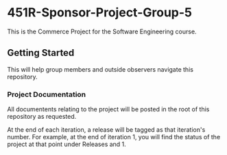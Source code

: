 # 451R-Sponsor-Project-Group-5
This is the Commerce Project for the Software Engineering course.

## Getting Started

This will help group members and outside observers navigate this repository. 

### Project Documentation

All documentents relating to the project will be posted in the root of this repository as requested.

At the end of each iteration, a release will be tagged as that iteration's number. For example, at the end of iteration 1, you will find the status of the project at that point under Releases and 1. 


